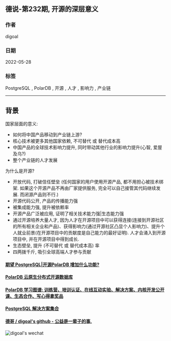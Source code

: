 ## 德说-第232期, 开源的深层意义    
                                                  
### 作者                                                  
digoal                                                  
                                                  
### 日期                                                  
2022-05-28                                       
                                                  
### 标签                                                  
PostgreSQL , PolarDB , 开源 , 人才 , 影响力 , 产业链                                    
                                                  
----                                    
                                                  
## 背景     
国家层面的意义:   
- 如何将中国产品移动到产业链上游?   
- 核心技术被更多其他国家依赖, 不可替代 或 替代成本高  
- 中国产品的全球技术影响力提升, 同时带动其他行业的影响力提升(心智, 爱屋及乌?)  
- 整个产业链的人才发展
  
为什么是开源?  
- 开放代码, 打破信任壁垒 (任何国家的用户使用开源产品, 都不用担心被技术绑架. 如果这个开源产品不再由厂家提供服务, 完全可以自己接管其代码继续发展. 而闭源产品则不行.)  
- 开源代码公开, 产品的传播能力强  
- 被集成能力强, 提升被依赖率  
- 开源产品广泛被应用, 证明了相关技术能力强|生态能力强
- 通过开源培养大量人才, 因为人才在开源项目中可以获得连接(连接到开源社区的所有相关企业和产品)、获得影响力(通过开源社区凸显个人影响力)、提升个人就业前景(在开源项目中的贡献度是自己能力的最好证明). 人才会涌入到开源项目中, 并在开源项目中得到成长.  
- 生态壁垒, 提升 (不可替代 或 替代成本高) 率  
- 四两拨千斤, 吸引全球高端人才参与贡献  
  
  
#### [期望 PostgreSQL|开源PolarDB 增加什么功能?](https://github.com/digoal/blog/issues/76 "269ac3d1c492e938c0191101c7238216")
  
  
#### [PolarDB 云原生分布式开源数据库](https://github.com/ApsaraDB "57258f76c37864c6e6d23383d05714ea")
  
  
#### [PolarDB 学习图谱: 训练营、培训认证、在线互动实验、解决方案、内核开发公开课、生态合作、写心得拿奖品](https://www.aliyun.com/database/openpolardb/activity "8642f60e04ed0c814bf9cb9677976bd4")
  
  
#### [PostgreSQL 解决方案集合](../201706/20170601_02.md "40cff096e9ed7122c512b35d8561d9c8")
  
  
#### [德哥 / digoal's github - 公益是一辈子的事.](https://github.com/digoal/blog/blob/master/README.md "22709685feb7cab07d30f30387f0a9ae")
  
  
![digoal's wechat](../pic/digoal_weixin.jpg "f7ad92eeba24523fd47a6e1a0e691b59")
  
